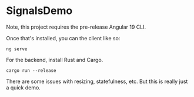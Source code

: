 # SignalsDemo

Note, this project requires the pre-release Angular 19 CLI.

Once that's installed, you can the client like so:

```
ng serve
```

For the backend, install Rust and Cargo.

```
cargo run --release
```

There are some issues with resizing, statefulness, etc. But this is really just a quick demo.
